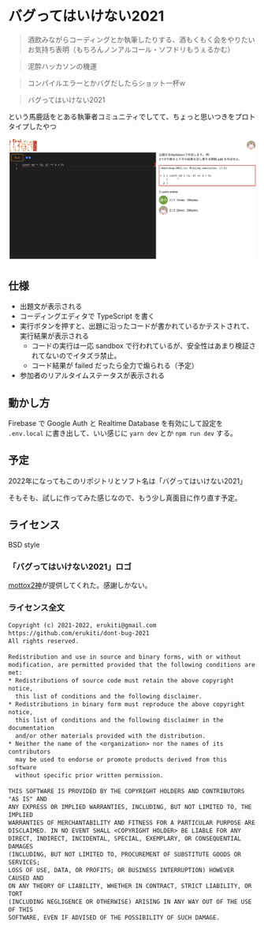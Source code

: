 # バグってはいけない2021

> 酒飲みながらコーディングとか執筆したりする、酒もくもく会をやりたいお気持ち表明（もちろんノンアルコール・ソフドリもうぇるかむ）

> 泥酔ハッカソンの機運

> コンパイルエラーとかバグだしたらショット一杯w

> バグってはいけない2021

という馬鹿話をとある執筆者コミュニティでしてて、ちょっと思いつきをプロトタイプしたやつ

![こんなかんじのやつ](./ss.png)

## 仕様

* 出題文が表示される
* コーディングエディタで TypeScript を書く
* 実行ボタンを押すと、出題に沿ったコードが書かれているかテストされて、実行結果が表示される
  - コードの実行は一応 sandbox で行われているが、安全性はあまり検証されてないのでイタズラ禁止。
  - コード結果が failed だったら全力で煽られる（予定）
* 参加者のリアルタイムステータスが表示される

## 動かし方

Firebase で Google Auth と Realtime Database を有効にして設定を `.env.local` に書き出して、いい感じに `yarn dev` とか `npm run dev` する。

## 予定

2022年になってもこのリポジトリとソフト名は「バグってはいけない2021」

そもそも、試しに作ってみた感じなので、もう少し真面目に作り直す予定。

## ライセンス

BSD style

### 「バグってはいけない2021」ロゴ

[mottox2神](https://twitter.com/mottox2)が提供してくれた。感謝しかない。

### ライセンス全文

```
Copyright (c) 2021-2022, erukiti@gmail.com https://github.com/erukiti/dont-bug-2021
All rights reserved.

Redistribution and use in source and binary forms, with or without
modification, are permitted provided that the following conditions are met:
* Redistributions of source code must retain the above copyright notice, 
  this list of conditions and the following disclaimer.
* Redistributions in binary form must reproduce the above copyright notice, 
  this list of conditions and the following disclaimer in the documentation 
  and/or other materials provided with the distribution.
* Neither the name of the <organization> nor the names of its contributors 
  may be used to endorse or promote products derived from this software 
  without specific prior written permission.

THIS SOFTWARE IS PROVIDED BY THE COPYRIGHT HOLDERS AND CONTRIBUTORS "AS IS" AND
ANY EXPRESS OR IMPLIED WARRANTIES, INCLUDING, BUT NOT LIMITED TO, THE IMPLIED
WARRANTIES OF MERCHANTABILITY AND FITNESS FOR A PARTICULAR PURPOSE ARE
DISCLAIMED. IN NO EVENT SHALL <COPYRIGHT HOLDER> BE LIABLE FOR ANY
DIRECT, INDIRECT, INCIDENTAL, SPECIAL, EXEMPLARY, OR CONSEQUENTIAL DAMAGES
(INCLUDING, BUT NOT LIMITED TO, PROCUREMENT OF SUBSTITUTE GOODS OR SERVICES;
LOSS OF USE, DATA, OR PROFITS; OR BUSINESS INTERRUPTION) HOWEVER CAUSED AND
ON ANY THEORY OF LIABILITY, WHETHER IN CONTRACT, STRICT LIABILITY, OR TORT
(INCLUDING NEGLIGENCE OR OTHERWISE) ARISING IN ANY WAY OUT OF THE USE OF THIS
SOFTWARE, EVEN IF ADVISED OF THE POSSIBILITY OF SUCH DAMAGE.
```
